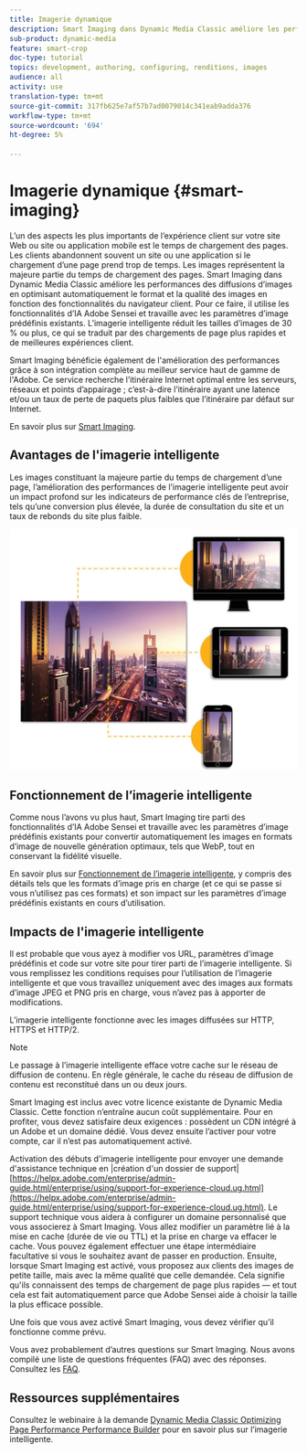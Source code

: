 ```yaml
---
title: Imagerie dynamique
description: Smart Imaging dans Dynamic Media Classic améliore les performances des diffusions d’images en optimisant automatiquement le format et la qualité des images en fonction des fonctionnalités du navigateur client. Pour ce faire, il utilise les fonctionnalités d’IA Adobe Sensei et travaille avec les paramètres d’image prédéfinis existants. En savoir plus sur l’imagerie intelligente et comment l’utiliser pour offre de meilleures expériences client grâce à des chargements de page plus rapides.
sub-product: dynamic-media
feature: smart-crop
doc-type: tutorial
topics: development, authoring, configuring, renditions, images
audience: all
activity: use
translation-type: tm+mt
source-git-commit: 317fb625e7af57b7ad0079014c341eab9adda376
workflow-type: tm+mt
source-wordcount: '694'
ht-degree: 5%

---
```



# Imagerie dynamique {#smart-imaging}

L’un des aspects les plus importants de l’expérience client sur votre site Web ou site ou application mobile est le temps de chargement des pages. Les clients abandonnent souvent un site ou une application si le chargement d’une page prend trop de temps. Les images représentent la majeure partie du temps de chargement des pages. Smart Imaging dans Dynamic Media Classic améliore les performances des diffusions d’images en optimisant automatiquement le format et la qualité des images en fonction des fonctionnalités du navigateur client. Pour ce faire, il utilise les fonctionnalités d’IA Adobe Sensei et travaille avec les paramètres d’image prédéfinis existants. L’imagerie intelligente réduit les tailles d’images de 30 % ou plus, ce qui se traduit par des chargements de page plus rapides et de meilleures expériences client.

Smart Imaging bénéficie également de l&#39;amélioration des performances grâce à son intégration complète au meilleur service haut de gamme de l&#39;Adobe. Ce service recherche l’itinéraire Internet optimal entre les serveurs, réseaux et points d’appairage ; c’est-à-dire l’itinéraire ayant une latence et/ou un taux de perte de paquets plus faibles que l’itinéraire par défaut sur Internet.

En savoir plus sur [Smart Imaging](https://docs.adobe.com/content/help/en/experience-manager-64/assets/dynamic/imaging-faq.html).

## Avantages de l&#39;imagerie intelligente

Les images constituant la majeure partie du temps de chargement d’une page, l’amélioration des performances de l’imagerie intelligente peut avoir un impact profond sur les indicateurs de performance clés de l’entreprise, tels qu’une conversion plus élevée, la durée de consultation du site et un taux de rebonds du site plus faible.

![image](assets/smart-imaging/smart-imaging-1.png)

## Fonctionnement de l’imagerie intelligente

Comme nous l’avons vu plus haut, Smart Imaging tire parti des fonctionnalités d’IA Adobe Sensei et travaille avec les paramètres d’image prédéfinis existants pour convertir automatiquement les images en formats d’image de nouvelle génération optimaux, tels que WebP, tout en conservant la fidélité visuelle.

En savoir plus sur [Fonctionnement de l’imagerie intelligente](https://docs.adobe.com/content/help/en/experience-manager-64/assets/dynamic/imaging-faq.html#how-does-smart-imaging-work), y compris des détails tels que les formats d’image pris en charge (et ce qui se passe si vous n’utilisez pas ces formats) et son impact sur les paramètres d’image prédéfinis existants en cours d’utilisation.

## Impacts de l&#39;imagerie intelligente

Il est probable que vous ayez à modifier vos URL, paramètres d’image prédéfinis et code sur votre site pour tirer parti de l’imagerie intelligente. Si vous remplissez les conditions requises pour l’utilisation de l’imagerie intelligente et que vous travaillez uniquement avec des images aux formats d’image JPEG et PNG pris en charge, vous n’avez pas à apporter de modifications.

L’imagerie intelligente fonctionne avec les images diffusées sur HTTP, HTTPS et HTTP/2.

>[!NOTE]
>
>Le passage à l’imagerie intelligente efface votre cache sur le réseau de diffusion de contenu. En règle générale, le cache du réseau de diffusion de contenu est reconstitué dans un ou deux jours.

Smart Imaging est inclus avec votre licence existante de Dynamic Media Classic. Cette fonction n’entraîne aucun coût supplémentaire. Pour en profiter, vous devez satisfaire deux exigences : possèdent un CDN intégré à un Adobe et un domaine dédié. Vous devez ensuite l’activer pour votre compte, car il n’est pas automatiquement activé.

Activation des débuts d&#39;imagerie intelligente pour envoyer une demande d&#39;assistance technique en |création d&#39;un dossier de support| [https://helpx.adobe.com/enterprise/admin-guide.html/enterprise/using/support-for-experience-cloud.ug.html](https://helpx.adobe.com/enterprise/admin-guide.html/enterprise/using/support-for-experience-cloud.ug.html). Le support technique vous aidera à configurer un domaine personnalisé que vous associerez à Smart Imaging. Vous allez modifier un paramètre lié à la mise en cache (durée de vie ou TTL) et la prise en charge va effacer le cache. Vous pouvez également effectuer une étape intermédiaire facultative si vous le souhaitez avant de passer en production. Ensuite, lorsque Smart Imaging est activé, vous proposez aux clients des images de petite taille, mais avec la même qualité que celle demandée. Cela signifie qu&#39;ils connaissent des temps de chargement de page plus rapides — et tout cela est fait automatiquement parce que Adobe Sensei aide à choisir la taille la plus efficace possible.

Une fois que vous avez activé Smart Imaging, vous devez vérifier qu’il fonctionne comme prévu.

Vous avez probablement d’autres questions sur Smart Imaging. Nous avons compilé une liste de questions fréquentes (FAQ) avec des réponses. Consultez les [FAQ](https://docs.adobe.com/content/help/en/experience-manager-64/assets/dynamic/imaging-faq.html).

## Ressources supplémentaires

Consultez le webinaire à la demande [Dynamic Media Classic Optimizing Page Performance Performance Builder](https://seminars.adobeconnect.com/pzc1gw0cihpv) pour en savoir plus sur l’imagerie intelligente.
